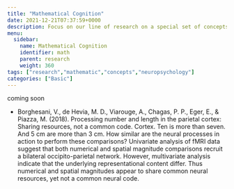 ```yaml
---
title: "Mathematical Cognition"
date: 2021-12-21T07:37:59+0000
description: Focus on our line of research on a special set of concepts - math ones.
menu:
  sidebar:
    name: Mathematical Cognition
    identifier: math
    parent: research
    weight: 360
tags: ["research","mathematic","concepts","neuropsychology"]
categories: ["Basic"]
---
```


coming soon




* Borghesani, V., de Hevia, M. D., Viarouge, A., Chagas, P. P., Eger, E., & Piazza, M. (2018). Processing number and length in the parietal cortex: Sharing resources, not a common code. Cortex.
Ten is more than seven. And 5 cm are more than 3 cm. How similar are the neural processes in action to perform these comparisons? Univariate analysis of  fMRI data suggest that both numerical and spatial magnitude comparisons recruit a bilateral occipito-parietal network. However, multivariate analysis indicate that the underlying representational content differ. Thus numerical and spatial magnitudes appear to share common neural resources, yet not a common neural code.

